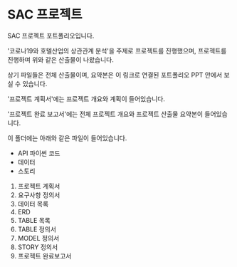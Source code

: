 # SAC 프로젝트
SAC 프로젝트 포트폴리오입니다.

'코로나19와 호텔산업의 상관관계 분석'을 주제로 프로젝트를 진행했으며, 프로젝트를 진행하며 위와 같은 산출물이 나왔습니다.

상기 파일들은 전체 산출물이며, 요약본은 이 링크로 연결된 포트폴리오 PPT 안에서 보실 수 있습니다.

'프로젝트 계획서'에는 프로젝트 개요와 계획이 들어있습니다.

'프로젝트 완료 보고서'에는 전체 프로젝트 개요와 프로젝트 산출물 요약본이 들어있습니다.


이 폴더에는 아래와 같은 파일이 들어있습니다.

- API 파이썬 코드
- 데이터
- 스토리

1. 프로젝트 계획서
2. 요구사항 정의서
3. 데이터 목록
4. ERD
5. TABLE 목록
6. TABLE 정의서
7. MODEL 정의서
8. STORY 정의서
9. 프로젝트 완료보고서
